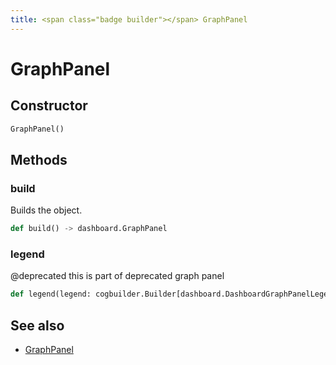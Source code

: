 ```yaml
---
title: <span class="badge builder"></span> GraphPanel
---
```

# <span class="badge builder"></span> GraphPanel

## Constructor

```python
GraphPanel()
```
## Methods

### <span class="badge object-method"></span> build

Builds the object.

```python
def build() -> dashboard.GraphPanel
```

### <span class="badge object-method"></span> legend

@deprecated this is part of deprecated graph panel

```python
def legend(legend: cogbuilder.Builder[dashboard.DashboardGraphPanelLegend]) -> typing.Self
```

## See also

 * <span class="badge object-type-class"></span> [GraphPanel](./object-GraphPanel.md)
